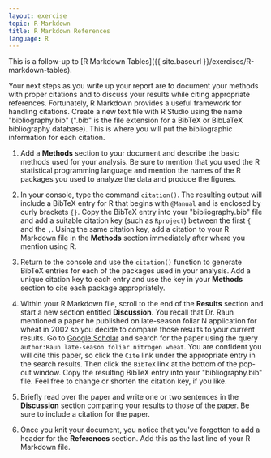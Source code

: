 ```yaml
---
layout: exercise
topic: R-Markdown
title: R Markdown References
language: R
---
```


This is a follow-up to [R Markdown Tables]({{ site.baseurl }}/exercises/R-markdown-tables).

Your next steps as you write up your report are to document your methods with
proper citations and to discuss your results while citing appropriate references.
Fortunately, R Markdown provides a useful framework for handling citations.
Create a new text file with R Studio using the name "bibliography.bib" (".bib"
is the file extension for a BibTeX or BibLaTeX bibliography database).  This is
where you will put the bibliographic information for each citation.

1. Add a **Methods** section to your document and describe the basic methods
used for your analysis. Be sure to mention that you used the R statistical
programming language and mention the names of the R packages you used
to analyze the data and produce the figures.

2. In your console, type the command `citation()`.  The resulting output will
include a BibTeX entry for R that begins with `@Manual` and is enclosed by
curly brackets `{}`.  Copy the BibTeX entry into your "bibliography.bib" file
and add a suitable citation key (such as `Rproject`) between the first `{` and
the `,`.  Using the same citation key, add a citation to your R Markdown file in
the **Methods** section immediately after where you mention using R.

3. Return to the console and use the `citation()` function to generate BibTeX
entries for each of the packages used in your analysis.  Add a unique citation
key to each entry and use the key in your **Methods** section to cite each
package appropriately.

4. Within your R Markdown file, scroll to the end of the **Results** section and
start a new section entitled **Discussion**.  You recall that Dr. Raun mentioned
a paper he published on late-season foliar N application for wheat in 2002 so
you decide to compare those results to your current results. Go to
[Google Scholar](https://scholar.google.com) and search for the paper using the
query `author:Raun late-season foliar nitrogen wheat`.  You are confident you
will cite this paper, so click the `Cite` link under the appropriate entry in
the search results.  Then click the `BibTeX` link at the bottom of the pop-out
window.  Copy the resulting BibTeX entry into your "bibliography.bib" file.
Feel free to change or shorten the citation key, if you like.

5. Briefly read over the paper and write one or two sentences in the
**Discussion** section comparing your results to those of the paper.  Be sure to
include a citation for the paper.

6. Once you knit your document, you notice that you've forgotten to add a header
for the **References** section.  Add this as the last line of your R Markdown file.